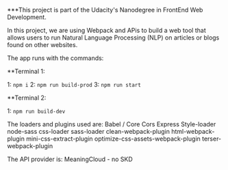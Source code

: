 ***This project is part of the Udacity's Nanodegree in FrontEnd Web Development.

In this project, we are using Webpack and APis to build a web tool that allows users to run Natural Language Processing (NLP) on articles or blogs found on other websites.

The app runs with the commands:

**Terminal 1:

1: `npm i`
2: `npm run build-prod`
3: `npm run start`



**Terminal 2:

1: `npm run build-dev`




The loaders and plugins used are: Babel / Core Cors Express Style-loader node-sass css-loader sass-loader clean-webpack-plugin html-webpack-plugin mini-css-extract-plugin optimize-css-assets-webpack-plugin terser-webpack-plugin

The API provider is: MeaningCloud - no SKD

